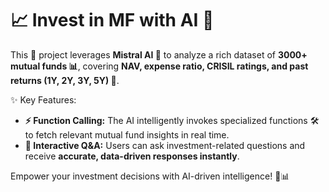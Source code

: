 # 📈 Invest in MF with AI 🚀

This 🔧 project leverages **Mistral AI 🤖** to analyze a rich dataset of **3000+ mutual funds 📊**, covering **NAV, expense ratio, CRISIL ratings, and past returns (1Y, 2Y, 3Y, 5Y) 📅**.

✨ Key Features:

- **⚡ Function Calling:** The AI intelligently invokes specialized functions 🛠️ to fetch relevant mutual fund insights in real time.
- **📢 Interactive Q&A:** Users can ask investment-related questions and receive **accurate, data-driven responses instantly**.

Empower your investment decisions with AI-driven intelligence! 🚀📊
